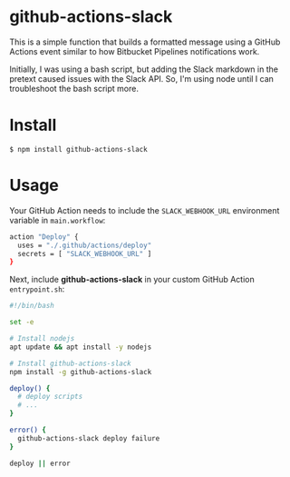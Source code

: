 # github-actions-slack

This is a simple function that builds a formatted message using a GitHub Actions event similar to how Bitbucket Pipelines notifications work.

Initially, I was using a bash script, but adding the Slack markdown in the pretext caused issues with the Slack API. So, I'm using node until I can troubleshoot the bash script more.

# Install

    $ npm install github-actions-slack

# Usage

Your GitHub Action needs to include the `SLACK_WEBHOOK_URL` environment variable in `main.workflow`:

```bash
action "Deploy" {
  uses = "./.github/actions/deploy"
  secrets = [ "SLACK_WEBHOOK_URL" ]
}
```

Next, include **github-actions-slack** in your custom GitHub Action `entrypoint.sh`:

```bash
#!/bin/bash

set -e

# Install nodejs
apt update && apt install -y nodejs

# Install github-actions-slack
npm install -g github-actions-slack

deploy() {
  # deploy scripts
  # ...
}

error() {
  github-actions-slack deploy failure
}

deploy || error
```
